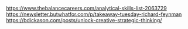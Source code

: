 https://www.thebalancecareers.com/analytical-skills-list-2063729   
https://newsletter.butwhatfor.com/p/takeaway-tuesday-richard-feynman   
https://bdickason.com/posts/unlock-creative-strategic-thinking/   
